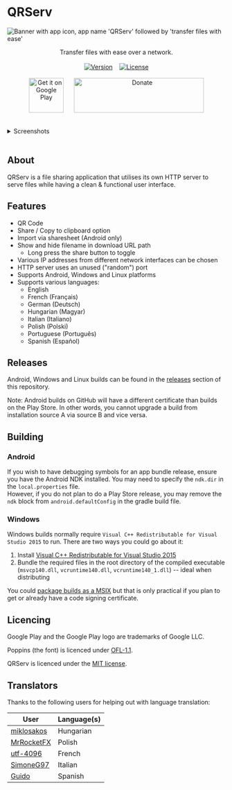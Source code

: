 # QRServ

![Banner with app icon, app name 'QRServ' followed by 'transfer files with ease'](docs/banner/banner.png)
<br>
<p align="center">
    Transfer files with ease over a network.
    <br>
    <br>
    <a href="../../releases/latest" title="Latest release"><img src="https://img.shields.io/github/v/release/uintdev/qrserv" alt="Version"></a>
    &nbsp;&nbsp;
    <a href="LICENSE" title="License"><img src="https://img.shields.io/github/license/uintdev/qrserv" alt="License"></a>
    <br>
    <br>
    <a href="https://play.google.com/store/apps/details?id=dev.uint.qrserv"><img src="https://play.google.com/intl/en_us/badges/static/images/badges/en_badge_web_generic.png" alt="Get it on Google Play" height="80"></a>
    &nbsp;&nbsp;&nbsp;&nbsp;
    <a href="https://ko-fi.com/uintdev" title="ko-fi"><img src="https://ko-fi.com/img/githubbutton_sm.svg" alt="Donate" height="80" width="300"></a>
</p>
<br>
<details>
    <summary>Screenshots</summary>
    <br>
    <p align="center">
        <img src="docs/screenshots/1.jpg" alt="Screenshot of app on the main screen" height="380">
        &nbsp;&nbsp;
        <img src="docs/screenshots/2.jpg" alt="Screenshot of app after selecting a file" height="380">
        &nbsp;&nbsp;
        <img src="docs/screenshots/3.jpg" alt="Screenshot of app after opening IP address list" height="380">
        &nbsp;&nbsp;
        <img src="docs/screenshots/4.jpg" alt="Screenshot of app when press and holding or hovering over file name -- tool tip is shown with full file name" height="380">
    </p>
</details>
<br>

## About

QRServ is a file sharing application that utilises its own HTTP server to serve files while having a clean & functional user interface.

## Features

- QR Code
- Share / Copy to clipboard option
- Import via sharesheet (Android only)
- Show and hide filename in download URL path
  - Long press the share button to toggle
- Various IP addresses from different network interfaces can be chosen
- HTTP server uses an unused ("random") port
- Supports Android, Windows and Linux platforms
- Supports various languages:
  - English
  - French (Français)
  - German (Deutsch)
  - Hungarian (Magyar)
  - Italian (Italiano)
  - Polish (Polski)
  - Portuguese (Português)
  - Spanish (Español)

## Releases

Android, Windows and Linux builds can be found in the [releases](../../releases) section of this repository.

Note: Android builds on GitHub will have a different certificate than builds on the Play Store. In other words, you cannot upgrade a build from installation source A via source B and vice versa.

## Building

### Android

If you wish to have debugging symbols for an app bundle release, ensure you have the Android NDK installed. You may need to specify the `ndk.dir` in the `local.properties` file.
<br>
However, if you do not plan to do a Play Store release, you may remove the `ndk` block from `android.defaultConfig` in the gradle build file.

### Windows

Windows builds normally require `Visual C++ Redistributable for Visual Studio 2015` to run. There are two ways you could go about it:
1. Install [Visual C++ Redistributable for Visual Studio 2015](https://www.microsoft.com/en-us/download/details.aspx?id=48145)
2. Bundle the required files in the root directory of the compiled executable (`msvcp140.dll`, `vcruntime140.dll`, `vcruntime140_1.dll`) -- ideal when distributing

You could [package builds as a MSIX](https://pub.dev/packages/msix) but that is only practical if you plan to get or already have a code signing certificate.

## Licencing

Google Play and the Google Play logo are trademarks of Google LLC.

Poppins (the font) is licenced under [OFL-1.1](fonts/OFL.txt).

QRServ is licenced under the [MIT license](LICENSE).

## Translators

Thanks to the following users for helping out with language translation:

| User                                         | Language(s) |
| -------------------------------------------- | ----------- |
| [miklosakos](https://github.com/miklosakos)  | Hungarian   |
| [MrRocketFX](https://twitter.com/MrRocketFX) | Polish      |
| [utf-4096](https://github.com/utf-4096)      | French      |
| [SimoneG97](https://github.com/SimoneG97)    | Italian     |
| [Guido](https://github.com/guidov2006)       | Spanish     |
